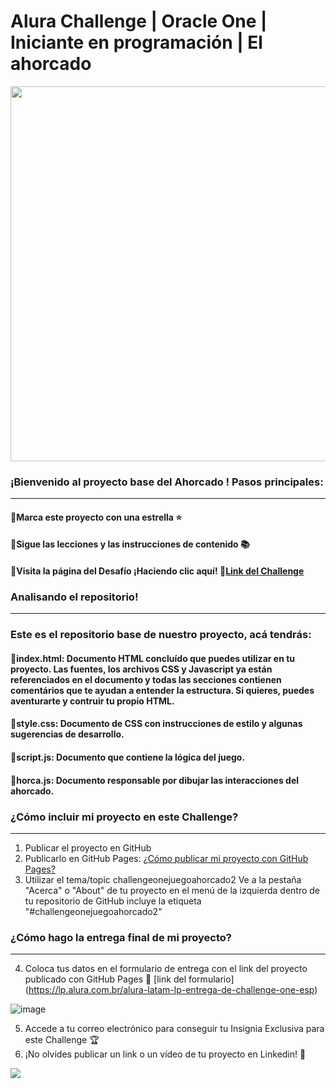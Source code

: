 # Alura Challenge | Oracle One | Iniciante en programación  | El ahorcado

<p align="center" >
     <img width="600" heigth="600" src="https://user-images.githubusercontent.com/101413385/172845636-93df00a3-3331-40a2-81b7-11c3310ae67a.png">
</p>


### ¡Bienvenido al proyecto base del Ahorcado ! Pasos principales:
---
#### 🔹Marca este proyecto con una estrella ⭐
#### 🔹Sigue las lecciones y las instrucciones de contenido 📚
#### 🔹Visita la página del Desafío ¡Haciendo clic aquí! 📃[Link del Challenge](https://www.aluracursos.com/challenges/oracle-one/semana03y04-crea-tu-propio-juego-del-ahorcado-con-javascript)

### Analisando el repositorio!
---
### Este es el repositorio base de nuestro proyecto, acá tendrás:
#### 🔹index.html: Documento HTML concluído que puedes utilizar en tu proyecto. Las fuentes, los archivos CSS y Javascript ya están referenciados en el documento y todas las secciones contienen comentários que te ayudan a entender la estructura. Si quieres, puedes aventurarte y contruir tu propio HTML.
#### 🔹style.css: Documento de CSS con instrucciones de estilo y algunas sugerencias de desarrollo.
#### 🔹script.js: Documento que contiene la lógica del juego.
#### 🔹horca.js: Documento responsable por dibujar las interacciones del ahorcado.



### ¿Cómo incluir mi proyecto en este Challenge?
---
1) Publicar el proyecto en GitHub
2) Publicarlo en GitHub Pages: [¿Cómo publicar mi proyecto con GitHub Pages?](https://docs.github.com/pt/pages/getting-started-with-github-pages/creating-a-github-pages-site)
3) Utilizar el tema/topic challengeonejuegoahorcado2 Ve a la pestaña "Acerca" o "About" de tu proyecto en el menú de la izquierda dentro de tu repositorio de GitHub incluye la etiqueta "#challengeonejuegoahorcado2"

### ¿Cómo hago la entrega final de mi proyecto?
---
4) Coloca tus datos en el formulario de entrega con el link del proyecto publicado con GitHub Pages 🔹 [link del formulario] (https://lp.alura.com.br/alura-latam-lp-entrega-de-challenge-one-esp)

![image](https://user-images.githubusercontent.com/101413385/169072826-e314d525-e2b4-45e9-887d-baa3fa488b98.png)

5) Accede a tu correo electrónico para conseguir tu Insignia Exclusiva para este Challenge 🏆
6) ¡No olvides publicar un link o un vídeo de tu proyecto en Linkedin! 🏁

<a href="https://www.linkedin.com/company/alura-latam/mycompany/" target="_blank">
<img src="https://img.shields.io/badge/-LinkedIn-%230077B5?style=for-the-badge&logo=linkedin&logoColor=white" target="_blank"></a>

